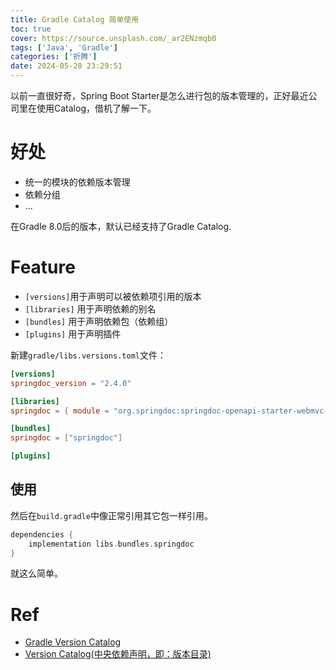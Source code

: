 ```yaml
---
title: Gradle Catalog 简单使用
toc: true
cover: https://source.unsplash.com/_ar2ENzmqb0
tags: ['Java', 'Gradle']
categories: ['折腾']
date: 2024-05-28 23:29:51
---
```


以前一直很好奇，Spring Boot Starter是怎么进行包的版本管理的，正好最近公司里在使用Catalog，借机了解一下。

# 好处
- 统一的模块的依赖版本管理
- 依赖分组
- ...

在Gradle 8.0后的版本，默认已经支持了Gradle Catalog.

<!-- more -->

# Feature

- `[versions]`用于声明可以被依赖项引用的版本
- `[libraries]` 用于声明依赖的别名
- `[bundles]` 用于声明依赖包（依赖组）
- `[plugins]` 用于声明插件

新建`gradle/libs.versions.toml`文件：

```toml
[versions]
springdoc_version = "2.4.0"

[libraries]
springdoc = { module = "org.springdoc:springdoc-openapi-starter-webmvc-ui", version.ref = "springdoc_version" }

[bundles]
springdoc = ["springdoc"]

[plugins]
```

## 使用
然后在`build.gradle`中像正常引用其它包一样引用。

```gradle
dependencies {
	implementation libs.bundles.springdoc
}
```
就这么简单。

# Ref
- [Gradle Version Catalog](https://medium.com/@callmeryan/gradle-version-catalog-728111fa210f) 
- [Version Catalog(中央依赖声明，即：版本目录)](https://juejin.cn/post/7202122510388084793)